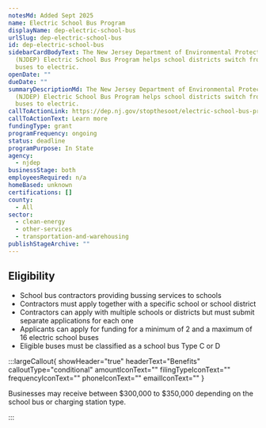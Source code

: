 ```yaml
---
notesMd: Added Sept 2025
name: Electric School Bus Program
displayName: dep-electric-school-bus
urlSlug: dep-electric-school-bus
id: dep-electric-school-bus
sidebarCardBodyText: The New Jersey Department of Environmental Protection
  (NJDEP) Electric School Bus Program helps school districts switch from diesel
  buses to electric.
openDate: ""
dueDate: ""
summaryDescriptionMd: The New Jersey Department of Environmental Protection
  (NJDEP) Electric School Bus Program helps school districts switch from diesel
  buses to electric.
callToActionLink: https://dep.nj.gov/stopthesoot/electric-school-bus-program/
callToActionText: Learn more
fundingType: grant
programFrequency: ongoing
status: deadline
programPurpose: In State
agency:
  - njdep
businessStage: both
employeesRequired: n/a
homeBased: unknown
certifications: []
county:
  - All
sector:
  - clean-energy
  - other-services
  - transportation-and-warehousing
publishStageArchive: ""
---
```

## Eligibility

* School bus contractors providing bussing services to schools
* Contractors must apply together with a specific school or school district
* Contractors can apply with multiple schools or districts but must submit separate applications for each one
* Applicants can apply for funding for a minimum of 2 and a maximum of 16 electric school buses
* Eligible buses must be classified as a school bus Type C or D

:::largeCallout{ showHeader="true" headerText="Benefits" calloutType="conditional" amountIconText="" filingTypeIconText="" frequencyIconText="" phoneIconText="" emailIconText="" }

Businesses may receive between $300,000 to $350,000 depending on the school bus or charging station type.

:::